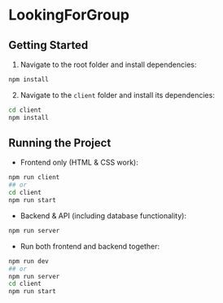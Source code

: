 # LookingForGroup

## Getting Started

1. Navigate to the root folder and install dependencies:
```bash
npm install
```
2. Navigate to the `client` folder and install its dependencies:
```bash
cd client
npm install
```

## Running the Project

- Frontend only (HTML & CSS work):
```bash
npm run client
## or
cd client
npm run start
```

- Backend & API (including database functionality):
```bash
npm run server
```

- Run both frontend and backend together:
```bash
npm run dev
## or
npm run server
cd client
npm run start
```

